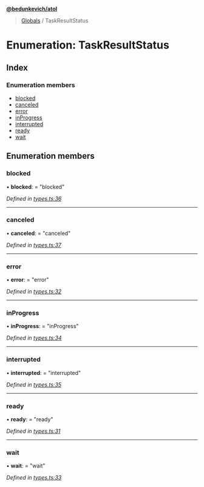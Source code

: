 **[@bedunkevich/atol](../README.md)**

> [Globals](../README.md) / TaskResultStatus

# Enumeration: TaskResultStatus

## Index

### Enumeration members

* [blocked](taskresultstatus.md#blocked)
* [canceled](taskresultstatus.md#canceled)
* [error](taskresultstatus.md#error)
* [inProgress](taskresultstatus.md#inprogress)
* [interrupted](taskresultstatus.md#interrupted)
* [ready](taskresultstatus.md#ready)
* [wait](taskresultstatus.md#wait)

## Enumeration members

### blocked

•  **blocked**:  = "blocked"

*Defined in [types.ts:36](https://github.com/Bedunkevich/atol/blob/76b4ffd/src/types.ts#L36)*

___

### canceled

•  **canceled**:  = "canceled"

*Defined in [types.ts:37](https://github.com/Bedunkevich/atol/blob/76b4ffd/src/types.ts#L37)*

___

### error

•  **error**:  = "error"

*Defined in [types.ts:32](https://github.com/Bedunkevich/atol/blob/76b4ffd/src/types.ts#L32)*

___

### inProgress

•  **inProgress**:  = "inProgress"

*Defined in [types.ts:34](https://github.com/Bedunkevich/atol/blob/76b4ffd/src/types.ts#L34)*

___

### interrupted

•  **interrupted**:  = "interrupted"

*Defined in [types.ts:35](https://github.com/Bedunkevich/atol/blob/76b4ffd/src/types.ts#L35)*

___

### ready

•  **ready**:  = "ready"

*Defined in [types.ts:31](https://github.com/Bedunkevich/atol/blob/76b4ffd/src/types.ts#L31)*

___

### wait

•  **wait**:  = "wait"

*Defined in [types.ts:33](https://github.com/Bedunkevich/atol/blob/76b4ffd/src/types.ts#L33)*
